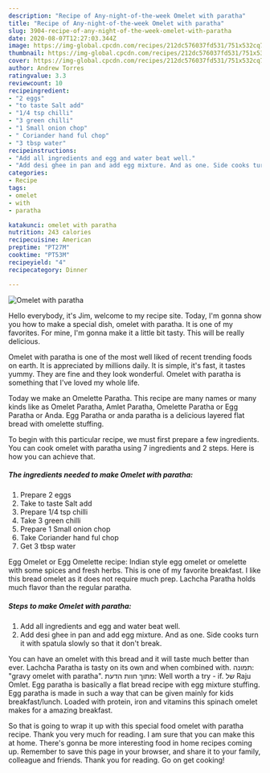 ```yaml
---
description: "Recipe of Any-night-of-the-week Omelet with paratha"
title: "Recipe of Any-night-of-the-week Omelet with paratha"
slug: 3904-recipe-of-any-night-of-the-week-omelet-with-paratha
date: 2020-08-07T12:27:03.344Z
image: https://img-global.cpcdn.com/recipes/212dc576037fd531/751x532cq70/omelet-with-paratha-recipe-main-photo.jpg
thumbnail: https://img-global.cpcdn.com/recipes/212dc576037fd531/751x532cq70/omelet-with-paratha-recipe-main-photo.jpg
cover: https://img-global.cpcdn.com/recipes/212dc576037fd531/751x532cq70/omelet-with-paratha-recipe-main-photo.jpg
author: Andrew Torres
ratingvalue: 3.3
reviewcount: 10
recipeingredient:
- "2 eggs"
- "to taste Salt add"
- "1/4 tsp chilli"
- "3 green chilli"
- "1 Small onion chop"
- " Coriander hand ful chop"
- "3 tbsp water"
recipeinstructions:
- "Add all ingredients and egg and water beat well."
- "Add desi ghee in pan and add egg mixture. And as one. Side cooks turn it with spatula slowly so that it don&#39;t break."
categories:
- Recipe
tags:
- omelet
- with
- paratha

katakunci: omelet with paratha 
nutrition: 243 calories
recipecuisine: American
preptime: "PT27M"
cooktime: "PT53M"
recipeyield: "4"
recipecategory: Dinner

---
```



![Omelet with paratha](https://img-global.cpcdn.com/recipes/212dc576037fd531/751x532cq70/omelet-with-paratha-recipe-main-photo.jpg)

Hello everybody, it's Jim, welcome to my recipe site. Today, I'm gonna show you how to make a special dish, omelet with paratha. It is one of my favorites. For mine, I'm gonna make it a little bit tasty. This will be really delicious.

Omelet with paratha is one of the most well liked of recent trending foods on earth. It is appreciated by millions daily. It is simple, it's fast, it tastes yummy. They are fine and they look wonderful. Omelet with paratha is something that I've loved my whole life.

Today we make an Omelette Paratha. This recipe are many names or many kinds like as Omelet Paratha, Amlet Paratha, Omelette Paratha or Egg Paratha or Anda. Egg Paratha or anda paratha is a delicious layered flat bread with omelette stuffing.


To begin with this particular recipe, we must first prepare a few ingredients. You can cook omelet with paratha using 7 ingredients and 2 steps. Here is how you can achieve that.

<!--inarticleads1-->

##### The ingredients needed to make Omelet with paratha:

1. Prepare 2 eggs
1. Take to taste Salt add
1. Prepare 1/4 tsp chilli
1. Take 3 green chilli
1. Prepare 1 Small onion chop
1. Take  Coriander hand ful chop
1. Get 3 tbsp water


Egg Omelet or Egg Omelette recipe: Indian style egg omelet or omelette with some spices and fresh herbs. This is one of my favorite breakfast. I like this bread omelet as it does not require much prep. Lachcha Paratha holds much flavor than the regular paratha. 

<!--inarticleads2-->

##### Steps to make Omelet with paratha:

1. Add all ingredients and egg and water beat well.
1. Add desi ghee in pan and add egg mixture. And as one. Side cooks turn it with spatula slowly so that it don&#39;t break.


You can have an omelet with this bread and it will taste much better than ever. Lachcha Paratha is tasty on its own and when combined with. תמונה: &#34;gravy omelet with paratha&#34;. מתוך חוות הדעת: ‪Well worth a try - if.‬ של ‪Raju Omlet‬. Egg paratha is basically a flat bread recipe with egg mixture stuffing. Egg paratha is made in such a way that can be given mainly for kids breakfast/lunch. Loaded with protein, iron and vitamins this spinach omelet makes for a amazing breakfast. 

So that is going to wrap it up with this special food omelet with paratha recipe. Thank you very much for reading. I am sure that you can make this at home. There's gonna be more interesting food in home recipes coming up. Remember to save this page in your browser, and share it to your family, colleague and friends. Thank you for reading. Go on get cooking!
